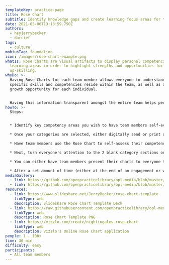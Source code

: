 ```yaml
---
templateKey: practice-page
title: Rose Chart
subtitle: Identify knowledge gaps and create learning focus areas for team members
date: 2021-05-06T13:13:59.750Z
authors:
  - heyjerrybecker
  - darcief
tags:
  - culture
mobiusTag: foundation
icon: /images/rose-chart-example.png
whatIs: Rose Charts are visual artifacts to display personal competencies in key
  learning areas in order to highlight strengths and opportunities for
  up-skilling.
whyDo: >-
  Having Rose Charts for each team member allows everyone to understand where
  specific skills and competencies reside within the team, as well as areas of
  growth opportunity for each individual. 


  Having this information transparent amongst the entire team helps people know who to go to for specific knowledge and/or mentoring. It also gives team leaders a quick analysis of team skills in order to create tailored learning plans for individual team members who are less competent in some areas but want to improve.
howTo: >-
  Steps:


  * Identify key competency areas you wish to have team members self-evaluate on. Label these areas in the "Category" section of circular spider chart in the [Rose Chart template](https://www.slideshare.net/JerryBecker/rose-chart-template). Leave the 2 additional categories off to the right-hand side of the chart blank. These will be filled in by team members (more on that in a minute)

  * Once your categories are selected, either digitally send or print out physical copies of a Rose Chart template for each team member.

  * Have team members use the Rose Chart to self-assess their competency within each given category (see key at top-right of template for how to rate each category competency)

  * Next, turn everyone's attention to the 2 blank category sections on the far-right of the template. Have team members create their own categories for these 2 areas, different than the ones on the left-hand spider chart. These are categories in which they personally wish to up-skill.

  * You can either have team members present their charts to everyone to drive conversation and potential pairing for mentoring, or have them hand over their charts directly to the team leader for review and subsequent planning

  * After a set amount of time (either at the end of an engagement or weekly, monthly, quarterly, etc) have team members update their rose charts in order to show growth in key areas. Review and do additional planning for knowledge-sharing based on these updates.
mediaGallery:
  - link: https://github.com/openpracticelibrary/opl-media/blob/master/images/Rose%20Chart%20Example.png?raw=true
  - link: https://github.com/openpracticelibrary/opl-media/blob/master/Rose%20Chart%20Blank.png?raw=true
resources:
  - link: https://www.slideshare.net/JerryBecker/rose-chart-template
    linkType: web
    description: Slideshare Rose Chart Template Deck
  - link: https://raw.githubusercontent.com/openpracticelibrary/opl-media/master/Rose%20Chart%20Blank.png
    linkType: web
    description: Rose Chart Template PNG
  - link: https://vizzlo.com/create/nightingales-rose-chart
    linkType: web
    description: Vizzlo's Online Rose Chart application
people: 1 - 100+
time: 30 min
difficulty: easy
participants:
  - All team members
---
```

